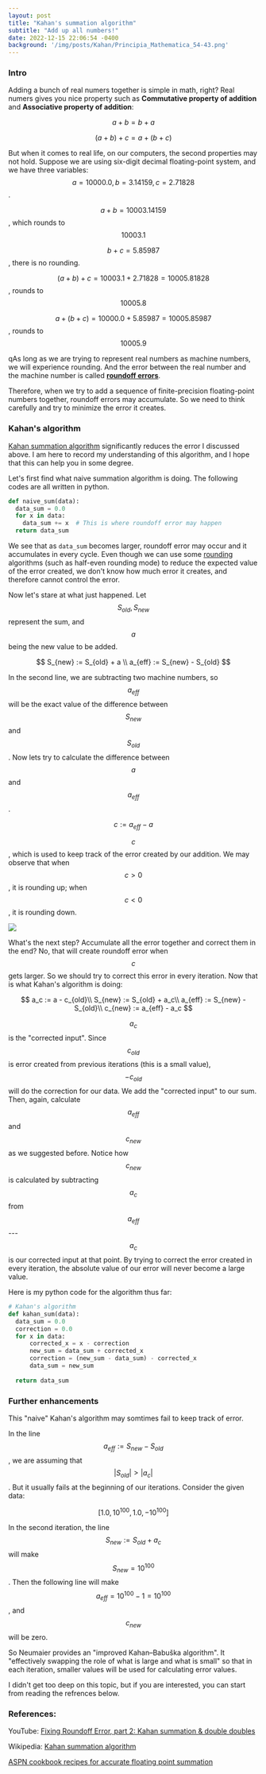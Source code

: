 ```yaml
---
layout: post
title: "Kahan's summation algorithm"
subtitle: "Add up all numbers!"
date: 2022-12-15 22:06:54 -0400
background: '/img/posts/Kahan/Principia_Mathematica_54-43.png'
---
```

### Intro

Adding a bunch of real numers together is simple in math, right? Real numers gives you nice property such as **Commutative property of addition** and **Associative property of addition**:

$$
a + b = b + a
$$

$$
(a + b) + c = a + (b + c)
$$

But when it comes to real life, on our computers, the second properties may not hold. Suppose we are using six-digit decimal floating-point system, and we have three variables: $$a = 10000.0, b = 3.14159, c = 2.71828$$.

$$a + b = 10003.14159$$, which rounds to $$10003.1$$

$$b + c = 5.85987$$, there is no rounding.

$$(a + b) + c = 10003.1 + 2.71828 = 10005.81828$$, rounds to $$10005.8$$

$$a + (b + c) = 10000.0 + 5.85987 = 10005.85987$$, rounds to $$10005.9$$

qAs long as we are trying to represent real numbers as machine numbers, we will experience rounding. And the error between the real number and the machine number is called **[roundoff errors](https://en.wikipedia.org/wiki/Round-off_error)**. 

Therefore, when we try to add a sequence of finite-precision floating-point numbers together, roundoff errors may accumulate. So we need to think carefully and try to minimize the error it creates. 

### Kahan's algorithm

[Kahan summation algorithm](https://en.wikipedia.org/wiki/Kahan_summation_algorithm) significantly reduces the error I discussed above. I am here to record my understanding of this algorithm, and I hope that this can help you in some degree. 

Let's first find what naive summation algorithm is doing. The following codes are all written in python. 

```python
def naive_sum(data):
  data_sum = 0.0
  for x in data:
    data_sum += x  # This is where roundoff error may happen
  return data_sum
```

We see that as `data_sum` becomes larger, roundoff error may occur and it accumulates in every cycle. Even though we can use some [rounding](https://en.wikipedia.org/wiki/Rounding) algorithms (such as half-even rounding mode) to reduce the expected value of the error created, we don't know how much error it creates, and therefore cannot control the error. 

Now let's stare at what just happened. Let $$S_{old}, S_{new}$$ represent the sum, and $$a$$ being the new value to be added. 

$$
S_{new} := S_{old} + a \\ 
a_{eff} := S_{new} - S_{old}
$$

In the second line, we are subtracting two machine numbers, so $$a_{eff}$$ will be the exact value of the difference between $$S_{new}$$ and $$S_{old}$$. Now lets try to calculate the difference between $$a$$ and $$a_{eff}$$. 

$$
c := a_{eff} - a
$$

$$c$$, which is used to keep track of the error created by our addition. We may observe that when $$c>0$$, it is rounding up; when $$c<0$$, it is rounding down.

<img class="img-fluid" src="/img/posts/Kahan/kahan01.png">

What's the next step? Accumulate all the error together and correct them in the end? No, that will create roundoff error when $$c$$ gets larger. So we should try to correct this error in every iteration. Now that is what Kahan's algorithm is doing: 

$$
a_c := a - c_{old}\\
S_{new} := S_{old} + a_c\\
a_{eff} := S_{new} - S_{old}\\
c_{new} := a_{eff} - a_c
$$



$$a_c$$ is the "corrected input". Since $$c_{old}$$ is error created from previous iterations (this is a small value), $$-c_{old}$$ will do the correction for our data. We add the "corrected input" to our sum. Then, again, calculate $$a_{eff}$$ and $$c_{new}$$ as we suggested before. Notice how $$c_{new}$$ is calculated by subtracting $$a_c$$ from $$a_{eff}$$ --- $$a_c$$ is our corrected input at that point. By trying to correct the error created in every iteration, the absolute value of our error will never become a large value. 

Here is my python code for the algorithm thus far:

```python
# Kahan's algorithm
def kahan_sum(data):
  data_sum = 0.0
  correction = 0.0
  for x in data:
      corrected_x = x - correction
      new_sum = data_sum + corrected_x
      correction = (new_sum - data_sum) - corrected_x
      data_sum = new_sum
  
  return data_sum
```


### Further enhancements

This "naive" Kahan's algorithm may somtimes fail to keep track of error. 

In the line $$a_{eff} := S_{new} - S_{old}$$, we are assuming that $$|S_{old}| > |a_c|$$. 
But it usually fails at the beginning of our iterations. Consider the given data:

$$
[1.0, 10^{100}, 1.0, -10^{100}]
$$

In the second iteration, the line $$S_{new} := S_{old} + a_c$$ will make $$S_{new} = 10^{100}$$. Then the following line will make $$a_{eff} = 10^{100} - 1 = 10^{100}$$, and $$c_{new}$$ will be zero.

So Neumaier provides an "improved Kahan–Babuška algorithm". It "effectively swapping the role of what is large and what is small" so that in each iteration, smaller values will be used for calculating error values. 

I didn't get too deep on this topic, but if you are interested, you can start from reading the refrences below. 

### References:

YouTube: [Fixing Roundoff Error, part 2: Kahan summation & double doubles](https://youtu.be/fojaJcAk1sQ)

Wikipedia: [Kahan summation algorithm](https://en.wikipedia.org/wiki/Kahan_summation_algorithm)

[ASPN cookbook recipes for accurate floating point summation](https://code.activestate.com/recipes/393090/)